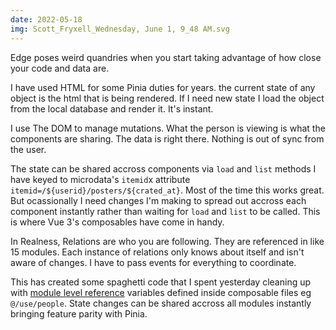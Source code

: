 ```yaml
---
date: 2022-05-18
img: Scott_Fryxell_Wednesday, June 1, 9_48 AM.svg
---
```


Edge poses weird quandries when you start taking advantage of how close your code and data are.

I have used HTML for some Pinia duties for years. the current state of any object is the html that is being rendered. If I need new state I load the object from the local database and render it. It's instant.

I use The DOM to manage mutations. What the person is viewing is what the components are sharing. The data is right there. Nothing is out of sync from the user.

The state can be shared accross components via `load` and `list` methods I have keyed to microdata's `itemid`x attribute `itemid=/${userid}/posters/${crated_at}`. Most of the time this works great. But ocassionally I need changes I'm making to spread out accross each component instantly rather than waiting for `load` and `list` to be called. This is where Vue 3's composables have come in handy.

In Realness, Relations are who you are following. They are referenced in like 15 modules. Each instance of relations only knows about itself and isn't aware of changes. I have to pass events for everything to coordinate.

This has created some spaghetti code that I spent yesterday cleaning up with [module level reference](https://vueschool.io/articles/vuejs-tutorials/home-rolled-store-with-the-vue-js-composition-api/) variables defined inside composable files eg `@/use/people`. State changes can be shared accross all modules instantly bringing feature parity with Pinia.
